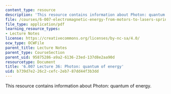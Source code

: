 ```yaml
---
content_type: resource
description: 'This resource contains information about Photon: quantum of energy.'
file: /courses/6-007-electromagnetic-energy-from-motors-to-lasers-spring-2011/b739d7e226c2cefc2eb787dd44f3b3dd_MIT6_007S11_lec36.pdf
file_type: application/pdf
learning_resource_types:
- Lecture Notes
license: https://creativecommons.org/licenses/by-nc-sa/4.0/
ocw_type: OCWFile
parent_title: Lecture Notes
parent_type: CourseSection
parent_uid: 95875286-a9a2-6136-23ed-137d8e2aa90d
resourcetype: Document
title: '6.007 Lecture 36: Photon: quantum of energy'
uid: b739d7e2-26c2-cefc-2eb7-87dd44f3b3dd
---
```

This resource contains information about Photon: quantum of energy.